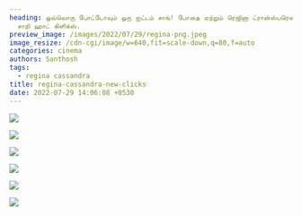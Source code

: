 ```yaml
---
heading: ஒவ்வொரு போட்டோவும் ஒரு ஐட்டம் சாங்! போதை ஏற்றும் ரெஜினா ட்ரான்ஸ்பரென்ட்
  சாறி ஹாட் கிளிக்ஸ்.
preview_image: /images/2022/07/29/regina-png.jpeg
image_resize: /cdn-cgi/image/w=640,fit=scale-down,q=80,f=auto
categories: cinema
authors: Santhosh
tags:
  - regina cassandra
title: regina-cassandra-new-clicks
date: 2022-07-29 14:06:08 +0530
---
```

![](/images/2022/07/29/reginacassandra-png.jpeg)

![](/images/2022/07/29/reginacassandra2-png.jpeg)

![](/images/2022/07/29/reginacassandra4-png.jpeg)

![](/images/2022/07/29/reginacassandra6-png.jpeg)

![](/images/2022/07/29/reginaacassandraa4.jpeg)

![](/images/2022/07/29/reginaacassandraa.jpeg)